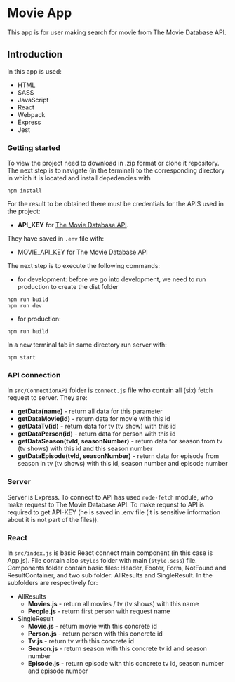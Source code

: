 # Movie App

This app is for user making search for movie from The Movie Database API.

## Introduction

In this app is used:

- HTML
- SASS
- JavaScript
- React
- Webpack
- Express
- Jest

### Getting started

To view the project need to download in .zip format or clone it repository.
The next step is to navigate (in the terminal) to the corresponding directory in which it is located and install depedencies with

```
npm install
```

For the result to be obtained there must be credentials for the APIS used in the project:

- **API_KEY** for [The Movie Database API](https://www.themoviedb.org/settings/api).

They have saved in `.env` file with:

- MOVIE_API_KEY for The Movie Database API

The next step is to execute the following commands:

- for development: before we go into development, we need to run production to create the dist folder

```
npm run build
npm run dev
```

- for production:

```
npm run build
```

In a new terminal tab in same directory run server with:

```
npm start
```

### API connection

In `src/ConnectionAPI` folder is `connect.js` file who contain all (six) fetch request to server. They are:

- **getData(name)** - return all data for this parameter
- **getDataMovie(id)** - return data for movie with this id
- **getDataTv(id)** - return data for tv (tv show) with this id
- **getDataPerson(id)** - return data for person with this id
- **getDataSeason(tvId, seasonNumber)** - return data for season from tv (tv shows) with this id and this season number
- **getDataEpisode(tvId, seasonNumber)** - return data for episode from season in tv (tv shows) with this id, season number and episode number

### Server

Server is Express. To connect to API has used `node-fetch` module, who make request to The Movie Database API. To make request to API is required to get API-KEY (he is saved in .env file (it is sensitive information about it is not part of the files)).

### React

In `src/index.js` is basic React connect main component (in this case is App.js). File contain also `styles` folder with main (`style.scss`) file.
Components folder contain basic files: Header, Footer, Form, NotFound and ResultContainer, and two sub folder: AllResults and SingleResult.
In the subfolders are respectively for:

- AllResults
  - **Movies.js** - return all movies / tv (tv shows) with this name
  - **People.js** - return first person with request name
- SingleResult
  - **Movie.js** - return movie with this concrete id
  - **Person.js** - return person with this concrete id
  - **Tv.js** - return tv with this concrete id
  - **Season.js** - return season with this concrete tv id and season number
  - **Episode.js** - return episode with this concrete tv id, season number and episode number
